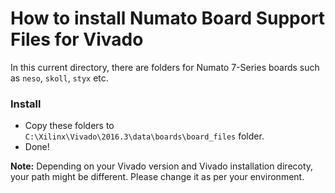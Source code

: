 
# How to install Numato Board Support Files for Vivado

In this current directory, there are folders for Numato 7-Series boards such as `neso`, `skoll`, `styx` etc.

### Install
* Copy these folders to `C:\Xilinx\Vivado\2016.3\data\boards\board_files` folder.
* Done!

**Note:** Depending on your Vivado version and Vivado installation direcoty, your path might be different. Please change it as per your environment.
